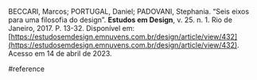 BECCARI, Marcos; PORTUGAL, Daniel; PADOVANI, Stephania. “Seis eixos para uma filosofia do design”. **Estudos em Design**, v. 25. n. 1. Rio de Janeiro, 2017. P. 13-32. Disponível em: [https://estudosemdesign.emnuvens.com.br/design/article/view/432](https://estudosemdesign.emnuvens.com.br/design/article/view/432). Acesso em 14 de abril de 2023.

#reference